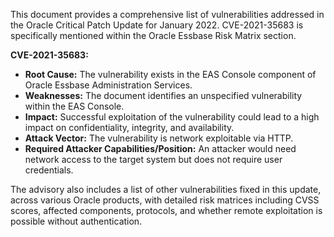 This document provides a comprehensive list of vulnerabilities addressed in the Oracle Critical Patch Update for January 2022. CVE-2021-35683 is specifically mentioned within the Oracle Essbase Risk Matrix section.

**CVE-2021-35683:**

*   **Root Cause:** The vulnerability exists in the EAS Console component of Oracle Essbase Administration Services.
*   **Weaknesses:**  The document identifies an unspecified vulnerability within the EAS Console.
*   **Impact:** Successful exploitation of the vulnerability could lead to a high impact on confidentiality, integrity, and availability.
*   **Attack Vector:** The vulnerability is network exploitable via HTTP.
*   **Required Attacker Capabilities/Position:** An attacker would need network access to the target system but does not require user credentials.

The advisory also includes a list of other vulnerabilities fixed in this update, across various Oracle products, with detailed risk matrices including CVSS scores, affected components, protocols, and whether remote exploitation is possible without authentication.